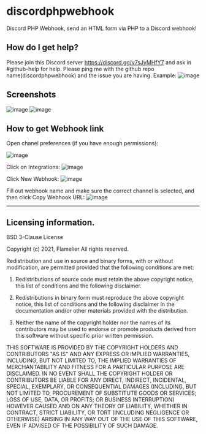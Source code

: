 # discordphpwebhook
Discord PHP Webhook, send an HTML form via PHP to a Discord webhook!

## How do I get help?
Please join this Discord server https://discord.gg/v7sJyMHfY7 and ask in #github-help for help. Please ping me with the github repo name(discordphpwebhook) and the issue you are having. Example: 
![image](https://media.discordapp.net/attachments/885320186406797332/900513519651409981/unknown.png)

## Screenshots
![image](https://media.discordapp.net/attachments/885320186406797332/1034833034073092136/unknown.png?width=1238&height=486)
![image](https://media.discordapp.net/attachments/885320186406797332/1034833065626849280/unknown.png)

## How to get Webhook link

Open chanel preferences (if you have enough permissions):

![image](https://media.discordapp.net/attachments/885320186406797332/900511286071287868/unknown.png)

Click on Integrations:
![image](https://user-images.githubusercontent.com/34852960/138181612-4759f7b7-73f5-428d-b303-0745b3f79e9a.png)

Click New Webhook:
![image](https://media.discordapp.net/attachments/885320186406797332/900511584357601340/unknown.png)

Fill out webhook name and make sure the correct channel is selected, and then click Copy Webhook URL:
![image](https://media.discordapp.net/attachments/885320186406797332/900512243836403722/unknown.png)

--------------------------------------------------------------------------------
## Licensing information.

BSD 3-Clause License

Copyright (c) 2021, Flamelier
All rights reserved.

Redistribution and use in source and binary forms, with or without
modification, are permitted provided that the following conditions are met:

1. Redistributions of source code must retain the above copyright notice, this
   list of conditions and the following disclaimer.

2. Redistributions in binary form must reproduce the above copyright notice,
   this list of conditions and the following disclaimer in the documentation
   and/or other materials provided with the distribution.

3. Neither the name of the copyright holder nor the names of its
   contributors may be used to endorse or promote products derived from
   this software without specific prior written permission.

THIS SOFTWARE IS PROVIDED BY THE COPYRIGHT HOLDERS AND CONTRIBUTORS "AS IS"
AND ANY EXPRESS OR IMPLIED WARRANTIES, INCLUDING, BUT NOT LIMITED TO, THE
IMPLIED WARRANTIES OF MERCHANTABILITY AND FITNESS FOR A PARTICULAR PURPOSE ARE
DISCLAIMED. IN NO EVENT SHALL THE COPYRIGHT HOLDER OR CONTRIBUTORS BE LIABLE
FOR ANY DIRECT, INDIRECT, INCIDENTAL, SPECIAL, EXEMPLARY, OR CONSEQUENTIAL
DAMAGES (INCLUDING, BUT NOT LIMITED TO, PROCUREMENT OF SUBSTITUTE GOODS OR
SERVICES; LOSS OF USE, DATA, OR PROFITS; OR BUSINESS INTERRUPTION) HOWEVER
CAUSED AND ON ANY THEORY OF LIABILITY, WHETHER IN CONTRACT, STRICT LIABILITY,
OR TORT (INCLUDING NEGLIGENCE OR OTHERWISE) ARISING IN ANY WAY OUT OF THE USE
OF THIS SOFTWARE, EVEN IF ADVISED OF THE POSSIBILITY OF SUCH DAMAGE.
